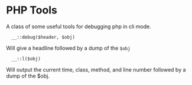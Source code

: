 # PHP Tools

A class of some useful tools for debugging php in cli mode.

```
  __::debug($header, $obj)
```

Will give a headline followed by a dump of the ``` $obj ```

```
  __::l($obj)
```

Will output the current time, class, method, and line number followed by a
dump of the $obj.


